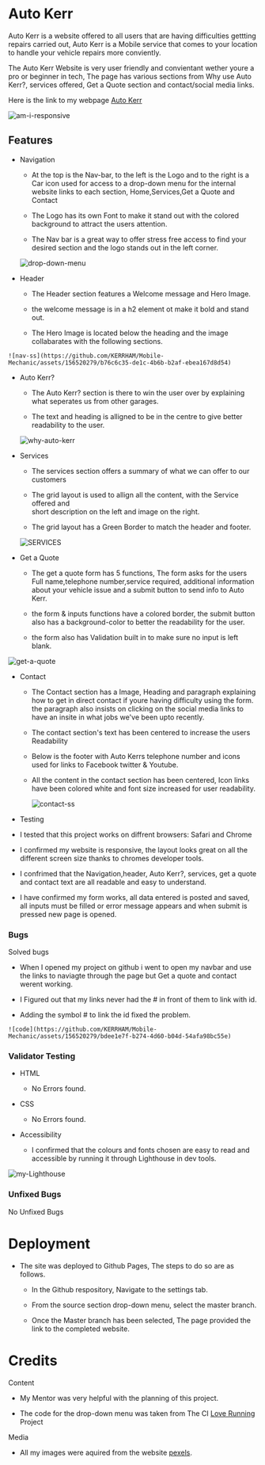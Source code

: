 # Auto Kerr

Auto Kerr is a website offered to all users that are having difficulties gettting repairs carried out, Auto Kerr
is  a Mobile service that comes to your location to handle your vehicle repairs more conviently.

The Auto Kerr Website is very user friendly and convientant wether youre a pro or beginner in tech, 
The page has various sections from Why use Auto Kerr?, services offered, Get a Quote section and contact/social
media links.

Here is the link to my webpage [Auto Kerr](https://kerrham.github.io/Mobile-Mechanic/)

![am-i-responsive](https://github.com/KERRHAM/Mobile-Mechanic/assets/156520279/422b1642-a126-455d-830c-4c9ae76d4fa1)


## Features

  * Navigation
   
    * At the top is the Nav-bar, to the left is the Logo and to the right is a Car icon used
       for access to a drop-down menu for the internal website links to each section, Home,Services,Get a Quote 
       and Contact
    
    * The Logo has its own Font to make it stand out with the colored background to attract the users attention.

    * The Nav bar is a great way to offer stress free access to find your desired section and the logo stands
      out in the left corner.

    ![drop-down-menu](https://github.com/KERRHAM/Mobile-Mechanic/assets/156520279/f0033165-308b-4554-98ca-f31668fad638)


   * Header
    
      * The Header section features a Welcome message and Hero Image.
    
      * the welcome message is in a h2 element ot make it bold and stand out.

      * The Hero Image is located below the heading and the image collabarates with the following sections.

    ![nav-ss](https://github.com/KERRHAM/Mobile-Mechanic/assets/156520279/b76c6c35-de1c-4b6b-b2af-ebea167d8d54)


  * Auto Kerr? 
     
     * The Auto Kerr? section is there to win the user over by explaining 
       what seperates us from other garages.
     
     * The text and heading is alligned to be in the centre to give better 
       readability to the user.
  
     
    ![why-auto-kerr](https://github.com/KERRHAM/Mobile-Mechanic/assets/156520279/c7e62ad2-2bd0-4c78-90bc-c418ec018d8c)



  * Services
    
    * The services section offers a summary of what we can offer to our customers
    
    * The grid layout is used to allign all the content, with the Service offered and  
      short description on the left and image on the right.
    
    * The grid layout has a Green Border to match the header and footer.


    ![SERVICES](https://github.com/KERRHAM/Mobile-Mechanic/assets/156520279/fd9a71bb-4e46-4847-987a-fc155f198974)



  * Get a Quote 
       
       * The get a quote form has 5 functions, The form asks for the users Full name,telephone number,service required,
         additional information about your vehicle issue and a submit button to send info to Auto Kerr.
       
       * the form & inputs functions have a colored border, the submit button also has a background-color to better
         the readability for the user.
       
       * the form also has Validation built in to make sure no input is left blank.

   ![get-a-quote](https://github.com/KERRHAM/Mobile-Mechanic/assets/156520279/baddd884-089f-4b94-8f3e-f60f97676970)


  * Contact
       
       * The Contact section has a Image, Heading and paragraph explaining how to get in direct contact
         if youre having difficulty using the form. the paragraph also insists on clicking on the social
         media links to have an insite in what jobs we've been upto recently.

       * The contact section's text has been centered to increase the users Readability

       * Below is the footer with Auto Kerrs telephone number and icons used for links to Facebook
         twitter & Youtube.
       
       * All the content in the contact section has been centered, Icon links have been colored white
         and font size increased for user readability.

         ![contact-ss](https://github.com/KERRHAM/Mobile-Mechanic/assets/156520279/8558f14b-b0b0-4778-9c33-41ed934d506c)

  
  * Testing
   
   * I tested that this project works on diffrent browsers: Safari and Chrome 

   * I confirmed my website is responsive, the layout looks great on all the different screen size thanks
     to chromes developer tools.
   
   * I confrimed that the Navigation,header, Auto Kerr?, services, get a quote and contact text are all readable 
     and easy to understand.

   * I have confirmed my form works, all data entered is posted and saved, all inputs must be filled or 
     error message appears and when submit is pressed new page is opened.


   
   ### Bugs
   Solved bugs

   * When I opened my project on github i went to open my navbar and use the links to naviagte through the
            page but Get a quote and contact werent working.

   * I Figured out that my links never had the # in front of them to link with id.

   * Adding the symbol # to link the id fixed the problem.

    ![code](https://github.com/KERRHAM/Mobile-Mechanic/assets/156520279/bdee1e7f-b274-4d60-b04d-54afa98bc55e)


   ### Validator Testing

   * HTML
    
     * No Errors found.
   
   * CSS

     * No Errors found.

   * Accessibility

     * I confirmed that the colours and fonts chosen are easy to read and accessible by running it 
       through Lighthouse in dev tools.

    
    

![my-Lighthouse](https://github.com/KERRHAM/Mobile-Mechanic/assets/156520279/6b582181-577c-4218-a011-f3e926cbd327)



   ### Unfixed Bugs
   No Unfixed Bugs

   # Deployment

   * The site was deployed to Github Pages, The steps to do so are as follows.
     
     * In the Github respository, Navigate to the settings tab.
     
     * From the source section drop-down menu, select the master branch.

     * Once the Master branch has been selected, The page provided the link to the completed website.

     
     
# Credits
Content
   
   * My Mentor was very helpful with the planning of this project.
   
   * The code for the drop-down menu was taken from The CI [Love Running](https://kerrham.github.io/love-running/)
     Project

Media

   * All my images were aquired from the website [pexels](https://www.pexels.com/).
